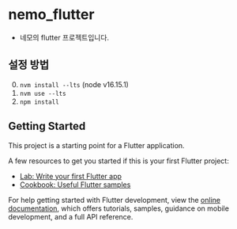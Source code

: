 # nemo_flutter
- 네모의 flutter 프로젝트입니다.

## 설정 방법
0. `nvm install --lts` (node v16.15.1)
1. `nvm use --lts`
2. `npm install`

## Getting Started

This project is a starting point for a Flutter application.

A few resources to get you started if this is your first Flutter project:

- [Lab: Write your first Flutter app](https://docs.flutter.dev/get-started/codelab)
- [Cookbook: Useful Flutter samples](https://docs.flutter.dev/cookbook)

For help getting started with Flutter development, view the
[online documentation](https://docs.flutter.dev/), which offers tutorials,
samples, guidance on mobile development, and a full API reference.
